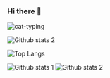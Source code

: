### Hi there 👋

<!--
**melisacortuk/melisacortuk** is a ✨ _special_ ✨ repository because its `README.md` (this file) appears on your GitHub profile.

Here are some ideas to get you started:

- 🔭 I’m currently working on ...
- 🌱 I’m currently learning ...
- 👯 I’m looking to collaborate on ...
- 🤔 I’m looking for help with ...
- 💬 Ask me about ...
- 📫 How to reach me: ...
- 😄 Pronouns: ...
- ⚡ Fun fact: ...
-->
![cat-typing](https://user-images.githubusercontent.com/76431780/183512036-7db81e3d-5c32-4b88-a0df-15392924f1d3.gif)

![Github stats 2](https://github-readme-stats.vercel.app/api?username=melisacortuk&show_icons=true&hide=contribs,prs&cache_seconds=86400&theme=material-palenight)

![Top Langs](https://github-readme-stats.vercel.app/api/top-langs/?username=melisacortuk&theme=tokyonight)

![Github stats 1](https://github-readme-stats.vercel.app/api?username=melisacortuk&show_icons=true&theme=gradient) 
![Github stats 2](https://github-readme-stats.vercel.app/api?username=melisacortuk&show_icons=true&theme=radical)
